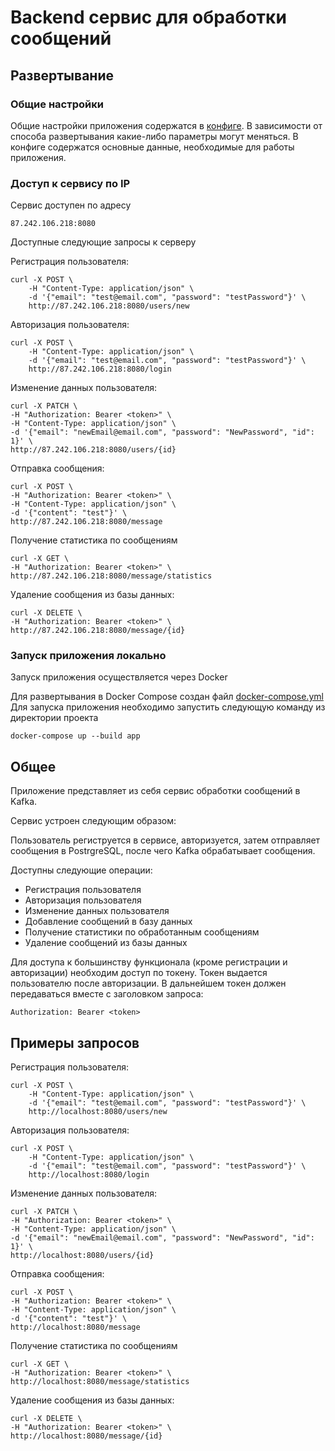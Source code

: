 # Backend сервис для обработки сообщений
## Развертывание
### Общие настройки
Общие настройки приложения содержатся в [конфиге](https://github.com/dharmata314/message_processing-service/tree/main/config). В зависимости от способа развертывания какие-либо параметры могут меняться. 
В конфиге содержатся основные данные, необходимые для работы приложения.

### Доступ к сервису по IP
Сервис доступен по адресу
```
87.242.106.218:8080 
```
Доступные следующие запросы к серверу


Регистрация пользователя:
```
curl -X POST \
    -H "Content-Type: application/json" \
    -d '{"email": "test@email.com", "password": "testPassword"}' \
    http://87.242.106.218:8080/users/new
```
Авторизация пользователя:
```
curl -X POST \
    -H "Content-Type: application/json" \
    -d '{"email": "test@email.com", "password": "testPassword"}' \
    http://87.242.106.218:8080/login
```

Изменение данных пользователя:
```
curl -X PATCH \
-H "Authorization: Bearer <token>" \
-H "Content-Type: application/json" \
-d '{"email": "newEmail@email.com", "password": "NewPassword", "id": 1}' \
http://87.242.106.218:8080/users/{id}
```
Отправка сообщения:
```
curl -X POST \
-H "Authorization: Bearer <token>" \
-H "Content-Type: application/json" \
-d '{"content": "test"}' \
http://87.242.106.218:8080/message
```
Получение статистика по сообщениям
```
curl -X GET \
-H "Authorization: Bearer <token>" \
http://87.242.106.218:8080/message/statistics
```
Удаление сообщения из базы данных:
```
curl -X DELETE \
-H "Authorization: Bearer <token>" \
http://87.242.106.218:8080/message/{id}
```


### Запуск приложения локально
Запуск приложения осуществляется через Docker

Для развертывания в Docker Compose создан файл [docker-compose.yml](https://github.com/dharmata314/message_processing-service/blob/main/docker-compose.yml)
Для запуска приложения необходимо запустить следующую команду из директории проекта
```
docker-compose up --build app
```
## Общее
Приложение представляет из себя сервис обработки сообщений в Kafka. 

Сервис устроен следующим образом:

Пользователь региструется в сервисе, авторизуется, затем отправляет сообщения в PostrgreSQL, после чего Kafka обрабатывает сообщения.

Доступны следующие операции:
 - Регистрация пользователя
 - Авторизация пользователя
 - Изменение данных пользователя
 - Добавление сообщений в базу данных
 - Получение статистики по обработанным сообщениям
 - Удаление сообщений из базы данных

Для доступа к большинству функционала (кроме регистрации и авторизации) необходим доступ по токену.
Токен выдается пользователю после авторизации.
В дальнейшем токен должен передаваться вместе с заголовком запроса:
```
Authorization: Bearer <token>
```

## Примеры запросов


Регистрация пользователя:
```
curl -X POST \
    -H "Content-Type: application/json" \
    -d '{"email": "test@email.com", "password": "testPassword"}' \
    http://localhost:8080/users/new
```
Авторизация пользователя:
```
curl -X POST \
    -H "Content-Type: application/json" \
    -d '{"email": "test@email.com", "password": "testPassword"}' \
    http://localhost:8080/login
```

Изменение данных пользователя:
```
curl -X PATCH \
-H "Authorization: Bearer <token>" \
-H "Content-Type: application/json" \
-d '{"email": "newEmail@email.com", "password": "NewPassword", "id": 1}' \
http://localhost:8080/users/{id}
```
Отправка сообщения:
```
curl -X POST \
-H "Authorization: Bearer <token>" \
-H "Content-Type: application/json" \
-d '{"content": "test"}' \
http://localhost:8080/message
```
Получение статистика по сообщениям
```
curl -X GET \
-H "Authorization: Bearer <token>" \
http://localhost:8080/message/statistics
```
Удаление сообщения из базы данных:
```
curl -X DELETE \
-H "Authorization: Bearer <token>" \
http://localhost:8080/message/{id}
```


